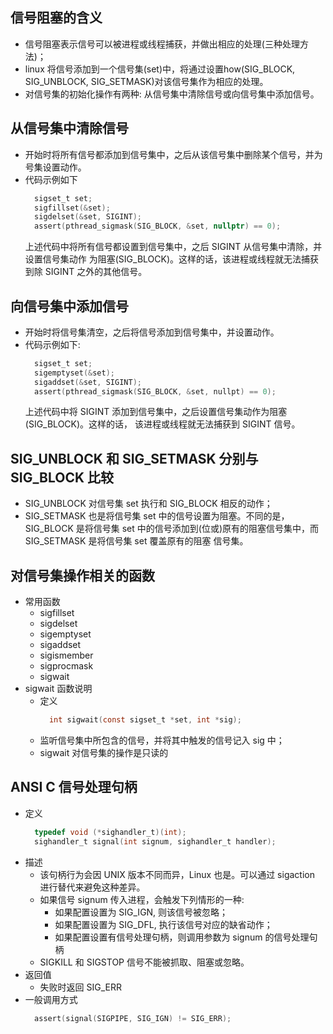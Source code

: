 
## 信号阻塞的含义
- 信号阻塞表示信号可以被进程或线程捕获，并做出相应的处理(三种处理方法)；
- linux 将信号添加到一个信号集(set)中，将通过设置how(SIG_BLOCK, SIG_UNBLOCK,
  SIG_SETMASK)对该信号集作为相应的处理。
- 对信号集的初始化操作有两种: 从信号集中清除信号或向信号集中添加信号。

## 从信号集中清除信号
- 开始时将所有信号都添加到信号集中，之后从该信号集中删除某个信号，并为号集设置动作。
- 代码示例如下
  ```c
    sigset_t set;
    sigfillset(&set);
    sigdelset(&set, SIGINT);
    assert(pthread_sigmask(SIG_BLOCK, &set, nullptr) == 0);
  ```
  上述代码中将所有信号都设置到信号集中，之后 SIGINT 从信号集中清除，并设置信号集动作
  为阻塞(SIG_BLOCK)。这样的话，该进程或线程就无法捕获到除 SIGINT 之外的其他信号。

## 向信号集中添加信号
- 开始时将信号集清空，之后将信号添加到信号集中，并设置动作。
- 代码示例如下:
  ```c
    sigset_t set;
    sigemptyset(&set);
    sigaddset(&set, SIGINT);
    assert(pthread_sigmask(SIG_BLOCK, &set, nullpt) == 0);
  ```
  上述代码中将 SIGINT 添加到信号集中，之后设置信号集动作为阻塞(SIG_BLOCK)。这样的话，
  该进程或线程就无法捕获到 SIGINT 信号。

## SIG_UNBLOCK 和 SIG_SETMASK 分别与 SIG_BLOCK 比较
- SIG_UNBLOCK 对信号集 set 执行和 SIG_BLOCK 相反的动作；
- SIG_SETMASK 也是将信号集 set 中的信号设置为阻塞。不同的是，SIG_BLOCK 是将信号集 set
  中的信号添加到(位或)原有的阻塞信号集中，而 SIG_SETMASK 是将信号集 set 覆盖原有的阻塞
  信号集。
  
## 对信号集操作相关的函数
- 常用函数
    + sigfillset
    + sigdelset
    + sigemptyset
    + sigaddset
    + sigismember
    + sigprocmask
    + sigwait
- sigwait 函数说明
    + 定义
      ```c
        int sigwait(const sigset_t *set, int *sig);
      ```
    + 监听信号集中所包含的信号，并将其中触发的信号记入 sig 中；
    + sigwait 对信号集的操作是只读的

## ANSI C 信号处理句柄
- 定义
  ```c
    typedef void (*sighandler_t)(int);
    sighandler_t signal(int signum, sighandler_t handler);
  ```
- 描述
    + 该句柄行为会因 UNIX 版本不同而异，Linux 也是。可以通过 sigaction 进行替代来避免这种差异。
    + 如果信号 signum 传入进程，会触发下列情形的一种:
        + 如果配置设置为 SIG_IGN, 则该信号被忽略；
        + 如果配置设置为 SIG_DFL, 执行该信号对应的缺省动作；
        + 如果配置设置有信号处理句柄，则调用参数为 signum 的信号处理句柄
    + SIGKILL 和 SIGSTOP 信号不能被抓取、阻塞或忽略。
- 返回值
    + 失败时返回 SIG_ERR
- 一般调用方式
  ```c
    assert(signal(SIGPIPE, SIG_IGN) != SIG_ERR);
  ```
